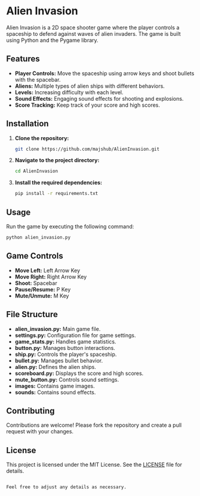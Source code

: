 # Alien Invasion

Alien Invasion is a 2D space shooter game where the player controls a spaceship to defend against waves of alien invaders. The game is built using Python and the Pygame library.

## Features

- **Player Controls:** Move the spaceship using arrow keys and shoot bullets with the spacebar.
- **Aliens:** Multiple types of alien ships with different behaviors.
- **Levels:** Increasing difficulty with each level.
- **Sound Effects:** Engaging sound effects for shooting and explosions.
- **Score Tracking:** Keep track of your score and high scores.

## Installation

1. **Clone the repository:**
   ```bash
   git clone https://github.com/majshub/AlienInvasion.git
   ```
2. **Navigate to the project directory:**
   ```bash
   cd AlienInvasion
   ```
3. **Install the required dependencies:**
   ```bash
   pip install -r requirements.txt
   ```

## Usage

Run the game by executing the following command:
```bash
python alien_invasion.py
```

## Game Controls

- **Move Left:** Left Arrow Key
- **Move Right:** Right Arrow Key
- **Shoot:** Spacebar
- **Pause/Resume:** P Key
- **Mute/Unmute:** M Key

## File Structure

- **alien_invasion.py:** Main game file.
- **settings.py:** Configuration file for game settings.
- **game_stats.py:** Handles game statistics.
- **button.py:** Manages button interactions.
- **ship.py:** Controls the player's spaceship.
- **bullet.py:** Manages bullet behavior.
- **alien.py:** Defines the alien ships.
- **scoreboard.py:** Displays the score and high scores.
- **mute_button.py:** Controls sound settings.
- **images:** Contains game images.
- **sounds:** Contains sound effects.

## Contributing

Contributions are welcome! Please fork the repository and create a pull request with your changes.

## License

This project is licensed under the MIT License. See the [LICENSE](LICENSE) file for details.
```

Feel free to adjust any details as necessary.
